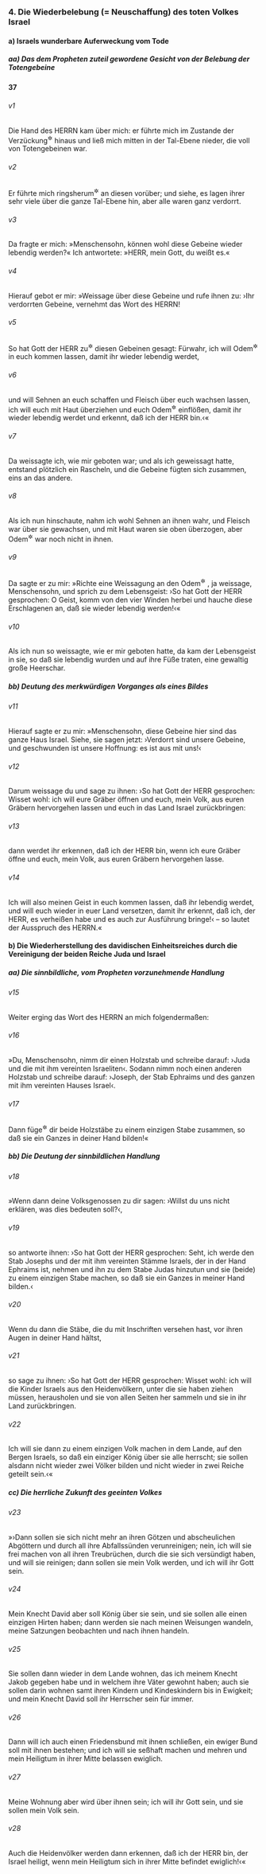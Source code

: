 ### 4. Die Wiederbelebung (= Neuschaffung) des toten Volkes Israel

#### a) Israels wunderbare Auferweckung vom Tode

##### aa) Das dem Propheten zuteil gewordene Gesicht von der Belebung der Totengebeine

__37__

###### v1
Die Hand des HERRN kam über mich: er führte mich im Zustande der Verzückung<sup title="vgl. 11,24">&#x2732;</sup>
 hinaus und ließ mich mitten in der Tal-Ebene nieder, die voll von Totengebeinen war.

###### v2
Er führte mich ringsherum<sup title="= überall">&#x2732;</sup>
 an diesen vorüber; und siehe, es lagen ihrer sehr viele über die ganze Tal-Ebene hin, aber alle waren ganz verdorrt.

###### v3
Da fragte er mich: »Menschensohn, können wohl diese Gebeine wieder lebendig werden?« Ich antwortete: »HERR, mein Gott, du weißt es.«

###### v4
Hierauf gebot er mir: »Weissage über diese Gebeine und rufe ihnen zu: ›Ihr verdorrten Gebeine, vernehmt das Wort des HERRN!

###### v5
So hat Gott der HERR zu<sup title="oder: von">&#x2732;</sup>
 diesen Gebeinen gesagt: Fürwahr, ich will Odem<sup title="oder: Lebensgeist">&#x2732;</sup>
 in euch kommen lassen, damit ihr wieder lebendig werdet,

###### v6
und will Sehnen an euch schaffen und Fleisch über euch wachsen lassen, ich will euch mit Haut überziehen und euch Odem<sup title="oder: Lebensgeist">&#x2732;</sup>
 einflößen, damit ihr wieder lebendig werdet und erkennt, daß ich der HERR bin.‹«


###### v7
Da weissagte ich, wie mir geboten war; und als ich geweissagt hatte, entstand plötzlich ein Rascheln, und die Gebeine fügten sich zusammen, eins an das andere.

###### v8
Als ich nun hinschaute, nahm ich wohl Sehnen an ihnen wahr, und Fleisch war über sie gewachsen, und mit Haut waren sie oben überzogen, aber Odem<sup title="oder: Lebensgeist">&#x2732;</sup>
 war noch nicht in ihnen.

###### v9
Da sagte er zu mir: »Richte eine Weissagung an den Odem<sup title="oder: Lebensgeist">&#x2732;</sup>
, ja weissage, Menschensohn, und sprich zu dem Lebensgeist: ›So hat Gott der HERR gesprochen: O Geist, komm von den vier Winden herbei und hauche diese Erschlagenen an, daß sie wieder lebendig werden!‹«

###### v10
Als ich nun so weissagte, wie er mir geboten hatte, da kam der Lebensgeist in sie, so daß sie lebendig wurden und auf ihre Füße traten, eine gewaltig große Heerschar.

##### bb) Deutung des merkwürdigen Vorganges als eines Bildes


###### v11
Hierauf sagte er zu mir: »Menschensohn, diese Gebeine hier sind das ganze Haus Israel. Siehe, sie sagen jetzt: ›Verdorrt sind unsere Gebeine, und geschwunden ist unsere Hoffnung: es ist aus mit uns!‹

###### v12
Darum weissage du und sage zu ihnen: ›So hat Gott der HERR gesprochen: Wisset wohl: ich will eure Gräber öffnen und euch, mein Volk, aus euren Gräbern hervorgehen lassen und euch in das Land Israel zurückbringen:

###### v13
dann werdet ihr erkennen, daß ich der HERR bin, wenn ich eure Gräber öffne und euch, mein Volk, aus euren Gräbern hervorgehen lasse.

###### v14
Ich will also meinen Geist in euch kommen lassen, daß ihr lebendig werdet, und will euch wieder in euer Land versetzen, damit ihr erkennt, daß ich, der HERR, es verheißen habe und es auch zur Ausführung bringe!‹ – so lautet der Ausspruch des HERRN.«

#### b) Die Wiederherstellung des davidischen Einheitsreiches durch die Vereinigung der beiden Reiche Juda und Israel

##### aa) Die sinnbildliche, vom Propheten vorzunehmende Handlung


###### v15
Weiter erging das Wort des HERRN an mich folgendermaßen:

###### v16
»Du, Menschensohn, nimm dir einen Holzstab und schreibe darauf: ›Juda und die mit ihm vereinten Israeliten‹. Sodann nimm noch einen anderen Holzstab und schreibe darauf: ›Joseph, der Stab Ephraims und des ganzen mit ihm vereinten Hauses Israel‹.

###### v17
Dann füge<sup title="= binde">&#x2732;</sup>
 dir beide Holzstäbe zu einem einzigen Stabe zusammen, so daß sie ein Ganzes in deiner Hand bilden!«

##### bb) Die Deutung der sinnbildlichen Handlung


###### v18
»Wenn dann deine Volksgenossen zu dir sagen: ›Willst du uns nicht erklären, was dies bedeuten soll?‹,

###### v19
so antworte ihnen: ›So hat Gott der HERR gesprochen: Seht, ich werde den Stab Josephs und der mit ihm vereinten Stämme Israels, der in der Hand Ephraims ist, nehmen und ihn zu dem Stabe Judas hinzutun und sie (beide) zu einem einzigen Stabe machen, so daß sie ein Ganzes in meiner Hand bilden.‹

###### v20
Wenn du dann die Stäbe, die du mit Inschriften versehen hast, vor ihren Augen in deiner Hand hältst,

###### v21
so sage zu ihnen: ›So hat Gott der HERR gesprochen: Wisset wohl: ich will die Kinder Israels aus den Heidenvölkern, unter die sie haben ziehen müssen, herausholen und sie von allen Seiten her sammeln und sie in ihr Land zurückbringen.

###### v22
Ich will sie dann zu einem einzigen Volk machen in dem Lande, auf den Bergen Israels, so daß ein einziger König über sie alle herrscht; sie sollen alsdann nicht wieder zwei Völker bilden und nicht wieder in zwei Reiche geteilt sein.‹«

##### cc) Die herrliche Zukunft des geeinten Volkes


###### v23
»›Dann sollen sie sich nicht mehr an ihren Götzen und abscheulichen Abgöttern und durch all ihre Abfallssünden verunreinigen; nein, ich will sie frei machen von all ihren Treubrüchen, durch die sie sich versündigt haben, und will sie reinigen; dann sollen sie mein Volk werden, und ich will ihr Gott sein.

###### v24
Mein Knecht David aber soll König über sie sein, und sie sollen alle einen einzigen Hirten haben; dann werden sie nach meinen Weisungen wandeln, meine Satzungen beobachten und nach ihnen handeln.

###### v25
Sie sollen dann wieder in dem Lande wohnen, das ich meinem Knecht Jakob gegeben habe und in welchem ihre Väter gewohnt haben; auch sie sollen darin wohnen samt ihren Kindern und Kindeskindern bis in Ewigkeit; und mein Knecht David soll ihr Herrscher sein für immer.

###### v26
Dann will ich auch einen Friedensbund mit ihnen schließen, ein ewiger Bund soll mit ihnen bestehen; und ich will sie seßhaft machen und mehren und mein Heiligtum in ihrer Mitte belassen ewiglich.

###### v27
Meine Wohnung aber wird über ihnen sein; ich will ihr Gott sein, und sie sollen mein Volk sein.

###### v28
Auch die Heidenvölker werden dann erkennen, daß ich der HERR bin, der Israel heiligt, wenn mein Heiligtum sich in ihrer Mitte befindet ewiglich!‹«